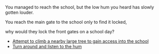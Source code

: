 You managed to reach the school, but the low hum you heard has slowly gotten louder.

You reach the main gate to the school only to find it locked,

why would they lock the front gates on a school day?

- [Attempt to climb a nearby large tree to gain access into the school](4-1.md)
- [Turn around and listen to the hum](3-1.md)